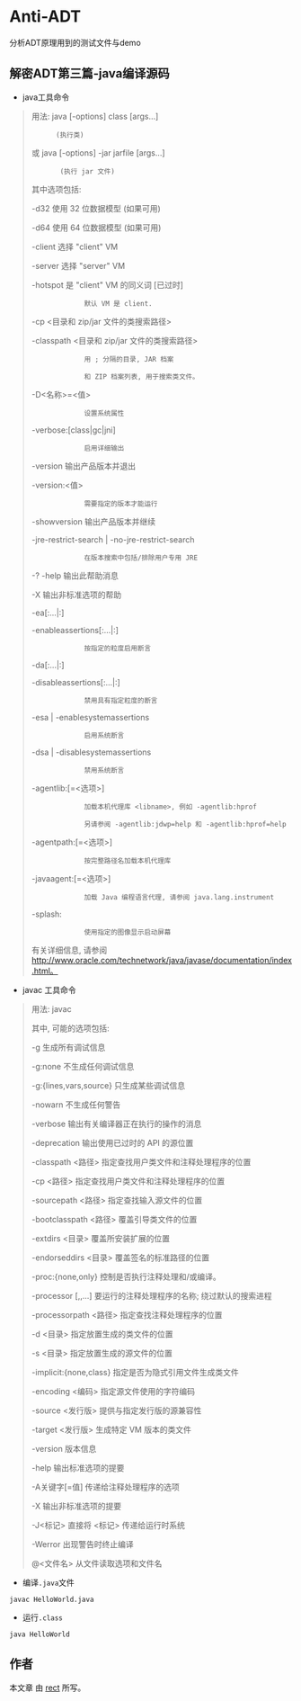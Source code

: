 ﻿Anti-ADT
========

分析ADT原理用到的测试文件与demo

## 解密ADT第三篇-java编译源码

* java工具命令
 
>用法: java [-options] class [args...]
> 
>           (执行类)
>
>   或  java [-options] -jar jarfile [args...]
>
>            (执行 jar 文件)
>
> 其中选项包括:
> 
>    -d32	  使用 32 位数据模型 (如果可用)
> 
>    -d64	  使用 64 位数据模型 (如果可用)
> 
>    -client	  选择 "client" VM
> 
>    -server	  选择 "server" VM
> 
>    -hotspot	  是 "client" VM 的同义词 [已过时]
> 
>                  默认 VM 是 client.
> 
>    -cp <目录和 zip/jar 文件的类搜索路径>
> 
>    -classpath <目录和 zip/jar 文件的类搜索路径>
> 
>                  用 ; 分隔的目录, JAR 档案
> 
>                  和 ZIP 档案列表, 用于搜索类文件。
> 
>    -D<名称>=<值>
> 
>                  设置系统属性
> 
>    -verbose:[class|gc|jni]
> 
>                  启用详细输出
> 
>    -version      输出产品版本并退出
> 
>    -version:<值>
> 
>                  需要指定的版本才能运行
> 
>    -showversion  输出产品版本并继续
> 
>  -jre-restrict-search | -no-jre-restrict-search
> 
>                  在版本搜索中包括/排除用户专用 JRE
> 
>    -? -help      输出此帮助消息
> 
>    -X            输出非标准选项的帮助
> 
>    -ea[:<packagename>...|:<classname>]
> 
>    -enableassertions[:<packagename>...|:<classname>]
> 
>                  按指定的粒度启用断言
> 
>    -da[:<packagename>...|:<classname>]
> 
>    -disableassertions[:<packagename>...|:<classname>]
> 
>                  禁用具有指定粒度的断言
> 
>   -esa | -enablesystemassertions
> 
>                  启用系统断言
> 
>    -dsa | -disablesystemassertions
> 
>                  禁用系统断言
> 
>    -agentlib:<libname>[=<选项>]
> 
>                  加载本机代理库 <libname>, 例如 -agentlib:hprof
> 
>                  另请参阅 -agentlib:jdwp=help 和 -agentlib:hprof=help
> 
>    -agentpath:<pathname>[=<选项>]
> 
>                  按完整路径名加载本机代理库
> 
>    -javaagent:<jarpath>[=<选项>]
> 
>                  加载 Java 编程语言代理, 请参阅 java.lang.instrument
> 
>   -splash:<imagepath>
> 
>                  使用指定的图像显示启动屏幕
>
> 有关详细信息, 请参阅 http://www.oracle.com/technetwork/java/javase/documentation/index.html。

* javac 工具命令

>用法: javac <options> <source files>
>
> 其中, 可能的选项包括:
> 
>  -g                         生成所有调试信息
> 
>  -g:none                    不生成任何调试信息
> 
>  -g:{lines,vars,source}     只生成某些调试信息
> 
>  -nowarn                    不生成任何警告
> 
>  -verbose                   输出有关编译器正在执行的操作的消息
> 
>  -deprecation               输出使用已过时的 API 的源位置
> 
>  -classpath <路径>            指定查找用户类文件和注释处理程序的位置
> 
>  -cp <路径>                   指定查找用户类文件和注释处理程序的位置
> 
>  -sourcepath <路径>           指定查找输入源文件的位置
> 
>  -bootclasspath <路径>        覆盖引导类文件的位置
> 
>  -extdirs <目录>              覆盖所安装扩展的位置
> 
>  -endorseddirs <目录>         覆盖签名的标准路径的位置
> 
>  -proc:{none,only}          控制是否执行注释处理和/或编译。
> 
>  -processor <class1>[,<class2>,<class3>...] 要运行的注释处理程序的名称; 绕过默认的搜索进程
> 
>  -processorpath <路径>        指定查找注释处理程序的位置
> 
>  -d <目录>                    指定放置生成的类文件的位置
> 
>  -s <目录>                    指定放置生成的源文件的位置
> 
>  -implicit:{none,class}     指定是否为隐式引用文件生成类文件
> 
>  -encoding <编码>             指定源文件使用的字符编码
> 
>  -source <发行版>              提供与指定发行版的源兼容性
> 
>  -target <发行版>              生成特定 VM 版本的类文件
> 
>  -version                   版本信息
> 
>  -help                      输出标准选项的提要
> 
>  -A关键字[=值]                  传递给注释处理程序的选项
> 
>  -X                         输出非标准选项的提要
> 
>  -J<标记>                     直接将 <标记> 传递给运行时系统
> 
>  -Werror                    出现警告时终止编译
> 
>  @<文件名>                     从文件读取选项和文件名


* 编译`.java`文件

`javac HelloWorld.java`

* 运行`.class`

`java HelloWorld`

## 作者

本文章 由  [rect](http://www.shadowkong.com/) 所写。

